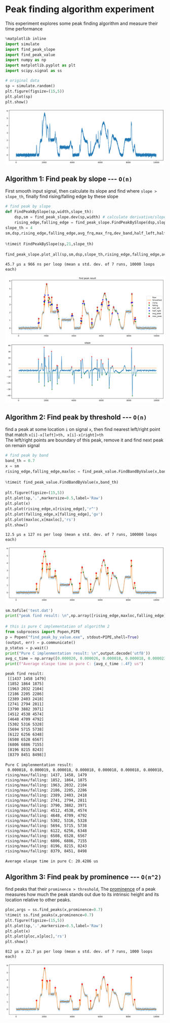 # Peak finding algorithm experiment
This experiment explores some peak finding algorithm and measure their time performance



```python
%matplotlib inline
import simulate
import find_peak_slope
import find_peak_value
import numpy as np
import matplotlib.pyplot as plt 
import scipy.signal as ss
```


```python
# original data
sp = simulate.random()
plt.figure(figsize=(15,5))
plt.plot(sp)
plt.show()
```


![svg](find_peak_files/find_peak_2_0.svg)


## Algorithm 1:  Find peak by slope  ---  `O(n)`
First smooth input signal, then calculate its slope and find where `slope > slope_th`, finally find rising/falling edge by these slope 


```python
# find peak by slope
def FindPeakBySlope(sp,width,slope_th):
    dsp,sm = find_peak_slope.dev(sp,width) # calculate derivative/slope
    rising_edge,falling_edge = find_peak_slope.FindPeakBySlope(dsp,slope_th,slope_th/3) 
slope_th = 4
sm,dsp,rising_edge,falling_edge,avg_frq,max_frq,dev_band,half_left,half_right,half_band = find_peak_slope.find_peak_slope(sp,21,slope_th)

%timeit FindPeakBySlope(sp,21,slope_th)

find_peak_slope.plot_all(sp,sm,dsp,slope_th,rising_edge,falling_edge,avg_frq,max_frq,dev_band,half_left,half_right,f=1,origin=None)

```

    45.7 µs ± 966 ns per loop (mean ± std. dev. of 7 runs, 10000 loops each)
    


![svg](find_peak_files/find_peak_4_1.svg)


## Algorithm 2: Find peak by threshold --- `O(n)`
find a peak at some location `i` on signal  `x`, then find nearest left/right point that match `x[i]-x[left]>th, x[i]-x[right]>th`  
The left/right points are boundary of this peak, remove it and find next peak on remain signal  


```python
# find peak by band
band_th = 0.7
x = sm
rising_edge,falling_edge,maxloc = find_peak_value.FindBandByValue(x,band_th)

%timeit find_peak_value.FindBandByValue(x,band_th)

plt.figure(figsize=(15,5))
plt.plot(sp,'.',markersize=0.5,label='Raw')
plt.plot(x)
plt.plot(rising_edge,x[rising_edge],'r^')
plt.plot(falling_edge,x[falling_edge],'gv')
plt.plot(maxloc,x[maxloc],'rs')
plt.show()
```

    12.5 µs ± 127 ns per loop (mean ± std. dev. of 7 runs, 100000 loops each)
    


![svg](find_peak_files/find_peak_6_1.svg)



```python
sm.tofile('test.dat')
print("peak find result: \n",np.array([rising_edge,maxloc,falling_edge]).T,'\n')

# this is pure C implementation of algorithm 2
from subprocess import Popen,PIPE
p = Popen("find_peak_by_value.exe", stdout=PIPE,shell=True)
(output, err) = p.communicate()
p_status = p.wait()
print("Pure C implenmentation result: \n",output.decode('utf8'))
avg_c_time = np.array([0.000020, 0.000026, 0.000018, 0.000018, 0.000023, 0.000019, 0.000019]).mean()*1e6
print(f"Average elaspe time in pure C: {avg_c_time :.4f} us")
```

    peak find result: 
     [[1437 1458 1479]
     [1852 1864 1875]
     [1963 2032 2104]
     [2186 2205 2286]
     [2389 2403 2418]
     [2741 2794 2811]
     [3790 3882 3971]
     [4512 4538 4574]
     [4648 4709 4792]
     [5302 5316 5328]
     [5694 5715 5738]
     [6122 6256 6348]
     [6508 6528 6567]
     [6806 6886 7155]
     [8196 8215 8243]
     [8379 8451 8498]] 
    
    Pure C implenmentation result: 
     0.000018, 0.000019, 0.000018, 0.000018, 0.000018, 0.000018, 0.000018, 
    rising/max/falling: 1437, 1458, 1479
    rising/max/falling: 1852, 1864, 1875
    rising/max/falling: 1963, 2032, 2104
    rising/max/falling: 2186, 2205, 2286
    rising/max/falling: 2389, 2403, 2418
    rising/max/falling: 2741, 2794, 2811
    rising/max/falling: 3790, 3882, 3971
    rising/max/falling: 4512, 4538, 4574
    rising/max/falling: 4648, 4709, 4792
    rising/max/falling: 5302, 5316, 5328
    rising/max/falling: 5694, 5715, 5738
    rising/max/falling: 6122, 6256, 6348
    rising/max/falling: 6508, 6528, 6567
    rising/max/falling: 6806, 6886, 7155
    rising/max/falling: 8196, 8215, 8243
    rising/max/falling: 8379, 8451, 8498
    
    Average elaspe time in pure C: 20.4286 us
    

## Algorithm 3: Find peak by prominence --- `O(n^2)`
find peaks that their `prominence > threshold`, The [prominence](https://www.mathworks.com/help/signal/ug/prominence.html) of a peak measures how much the peak stands out due to its intrinsic height and its location relative to other peaks.


```python
ploc,args = ss.find_peaks(x,prominence=0.7)
%timeit ss.find_peaks(x,prominence=0.7)
plt.figure(figsize=(15,5))
plt.plot(sp,'.',markersize=0.5,label='Raw')
plt.plot(x)
plt.plot(ploc,x[ploc],'rs')
plt.show()
```

    812 µs ± 22.7 µs per loop (mean ± std. dev. of 7 runs, 1000 loops each)
    


![svg](find_peak_files/find_peak_9_1.svg)



```python

```
